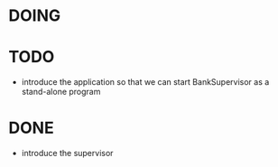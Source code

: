 # DOING

# TODO

* introduce the application so that we can start BankSupervisor as a stand-alone program

# DONE

* introduce the supervisor
